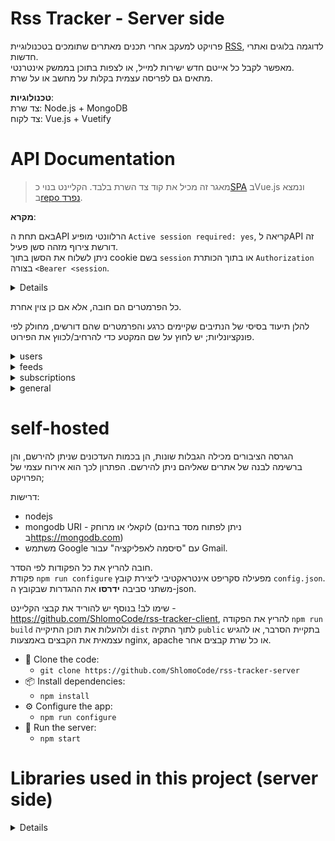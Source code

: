 # Rss Tracker - Server side

פרויקט למעקב אחרי תכנים מאתרים שתומכים בטכנולוגיית [RSS](https://he.wikipedia.org/wiki/RSS), לדוגמה בלוגים ואתרי חדשות.</br>
מאפשר לקבל כל אייטם חדש ישירות למייל, או לצפות בתוכן בממשק אינטרנטי.</br>
מתאים גם לפריסה עצמית בקלות על מחשב או על שרת.

**טכנולוגיות**:</br>
צד שרת: Node.js + MongoDB</br>
צד לקוח: Vue.js + Vuetify

# API Documentation

>מאגר זה מכיל את קוד צד השרת בלבד. הקליינט בנוי כ[SPA](https://en.wikipedia.org/wiki/Single-page_application) בVue.js ונמצא ב[repo נפרד](https://github.com/ShlomoCode/rss-tracker-client).

**מקרא**:

באם תחת הAPI הרלוונטי מופיע `Active session required: yes`, קריאה לAPI זה דורשת צירוף מזהה סשן פעיל.</br>
ניתן לשלוח את הסשן בתוך cookie בשם `session` או בתוך הכותרת `Authorization` בצורה `<Bearer <session`.

<details>

> את הסשן ניתן לקבל בכתובת הlogin על ידי שליחת שם משתמש וסיסמה.
> באם ההתחברות תקינה, הסשן יחזור כcookie בשם `session` עם הגדרת `httpOnly` ותפוגה של 30 ימים, וכן בתשובת הJSON.</br>
> יש לשים לב שייתכן שסשן יפוג קודם, לדוגמה במקרה של שינוי סיסמה.
> ניתן לבטל את הטוקן באופן יזום ע"י שליחת בקשה לכתובת הlogout בצירוף הסשן כעוגיה/header, כנ"ל.

</details>

כל הפרמטרים הם חובה, אלא אם כן צוין אחרת.

להלן תיעוד בסיסי של הנתיבים שקיימים כרגע והפרמטרים שהם דורשים, מחולק לפי פונקציונליות; יש לחוץ על שם המקטע כדי להרחיב/לכווץ את הפירוט.

<details>
<summary>users</summary>

## users

APIs תחת הנתיב `/api/users`. מכילים פעולות הקשורות למשתמשים.

#### signup

הרשמת משתמש חדש.

```
    POST /api/users/signup
```

**body:**

- email
- password

**Active session required**: no

#### login

התחברות למשתמש קיים.

```
    POST /api/users/login
```

**body**:

- email
- password

**Active session required**: no

#### log out

התנתקות ומחיקת הסשן הפעיל מהדאטהבייס.

```
    POST /api/users/logout
```

**Active session required**: yes

#### send verify email

בקשת שליחת מייל אימות למייל המשתמש המחובר כעת.

```
    POST /api/users/send-verification-email
```

none parameters.

**Active session required**: yes

#### verify

אימות מייל עבור המשתמש המחובר כעת.

```
    POST /api/users/verify
```

**body**:

- code [5 digits]

**Active session required**: yes

### forgot password

בקשת שליחת מייל לאיפוס סיסמה.

```
    POST /api/users/forgot-password
```

**body**:

- email

**Active session required**: no

### change password

שינוי סיסמה באמצעות קוד אימות.

```
    POST /api/users/change-password
```

**body**:
    - email
    - newPassword
    - token [5 digits]

**Active session required**: no

</details>

<details>
<summary>feeds</summary>

## feeds

APIs תחת הנתיב `/api/feeds`. מכילים פעולות הקשורות לערוצי העדכונים (RSS). בקבלת מידע על פיד, מושמטים פרטים על משתמשים אחרים שנרשמו לפיד.

#### get all feeds

קבלת כל הפידים הקיימים במערכת.

```
    GET /api/feeds
```

**Active session required**: yes

#### get specific feed

מחזיר פיד ספציפי.

```
    GET /api/feeds/:id
```

**params**:

- id [feed id - mongo id]

**Active session required**: yes

#### create new feed

יצירת פיד חדש.
באם הוגדרה רשימה לבנה - כפוף להיצאות הםיד תחת דומיין מורשה.

```
    POST /api/feeds
```

**body**:
    - url [feed url. prefix - etc. '/feed' is required]

**Active session required**: yes

</details>

<details>
<summary>subscriptions</summary>

## subscriptions

ניהול הרשמות לפידים (קבלה למייל של כל תוכן חדש בפיד המנוי).

#### subscribe to feed

הרשמה לקבלת עדכונים למייל עבור פיד מסוים.

```
    POST /api/subscriptions/:feedId
```

**params**:
    - feedId [mongo id]

**Active session required**: yes

#### unsubscribe from feed

ביטול הרשמה לקבלת עדכונים למייל עבור פיד מסוים.

```
    DELETE /api/subscriptions/:feedId
```

**params**:
    - feedId [mongo id]

**Active session required**: yes

#### unsubscribe from all feeds

ביטול כל המנויים הקיימים עבור המשתמש המחובר.
כרגע לא ממומש בקליינט.

```
    POST /api/subscriptions/unsubscribe-all
```

none parameters.

**Active session required**: yes

</details>

<details>
<summary>general</summary>

## general

APIs תחת הנתיב `/api/general`. עבור פעולות כלליות

#### get statistics

קבלת סטטיסטיקות כלליות עבור המערכת.

```
    GET /api/general/statistics
```

none parameters.

**Active session required**: no
</details>

# self-hosted

הגרסה הציבורים מכילה הגבלות שונות, הן בכמות העדכונים שניתן להירשם, והן ברשימה לבנה של אתרים שאליהם ניתן להירשם. הפתרון לכך הוא אירוח עצמי של הפרויקט;

דרישות:

- nodejs
- mongodb URI - לוקאלי או מרוחק (ניתן לפתוח מסד בחינם ב<https://mongodb.com>)
- משתמש Google עם "סיסמה לאפליקציה" עבור Gmail.

חובה להריץ את כל הפקודות לפי הסדר.</br>
פקודת `npm run configure` מפעילה סקריפט אינטראקטיבי ליצירת קובץ `config.json`.</br>
משתני סביבה **ידרסו** את ההגדרות שבקובץ ה-json.

שימו לב! בנוסף יש להוריד את קבצי הקליינט - https://github.com/ShlomoCode/rss-tracker-client, להריץ את הפקודה `npm run build` ולהעלות את תוכן התיקייה `dist` לתוך התקיה `public` בתקיית הסרבר, או להגיש עצמאית את הקבצים באמצעות nginx, apache או כל שרת קבצים אחר.

- 🧰 Clone the code:
  - `git clone https://github.com/ShlomoCode/rss-tracker-server`
- 📦 Install dependencies:
  - `npm install`
- ⚙️ Configure the app:
  - `npm run configure`
- 🏃 Run the server:
  - `npm start`

# Libraries used in this project (server side)

<details>

- morgan - logger

- nodemon - refresh the server on file change

- express - http server

- cookie-parser - parse cookies in the server side

- mongoose - connecting to mongoDB

- rss-to-json - get rss feed and convert it to json

- nodemailer - send emails

- zxcvbn-ts - to check the strength of the password

- bcrypt - to encrypt the password

- html-entities - לטיפול באתרים ששולחים בפיד את התוים המיוחדים (מירכאות לדוגמה) בפורמט [HTML Entities](https://www.w3schools.com/html/html_entities.asp)

- html-metadata-parser - get image from html for sites that don't support og:image (JDN example)

- image-to-base64 - download image from url and convert it to base64

- prompts - to get the user input in the configuration process (setup.js file)

- ms - convert milliseconds to human readable format or time in string to milliseconds

- ejs - template engine - emails templates

- javascript-time-ago - convert time to human readable format (for emails)

- express-async-errors - to handle async errors in express

- cross-env - Setting environment variables in the command line (for cross-platform)

- colors - to print colors in the console

- ajv - to validate the requests

- validator - to validate the input

- module-alias - to use aliases in the paths require()

- sanitize-html - to sanitize the html

- cheerio - apply changes to the html before send to client

<details>
